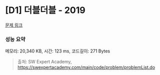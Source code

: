 # [D1] 더블더블 - 2019 

[문제 링크](https://swexpertacademy.com/main/code/problem/problemDetail.do?contestProbId=AV5QDEX6AqwDFAUq) 

### 성능 요약

메모리: 20,340 KB, 시간: 123 ms, 코드길이: 271 Bytes



> 출처: SW Expert Academy, https://swexpertacademy.com/main/code/problem/problemList.do